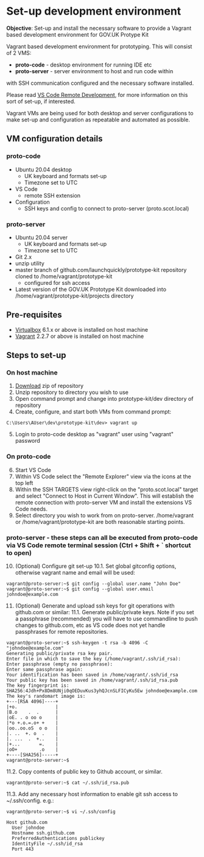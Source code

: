 # Set-up development environment

**Objective**: Set-up and install the necessary software to provide a Vagrant based development environment for GOV.UK Protype Kit

Vagrant based development environment for prototyping. This will consist of 2 VMS:

- **proto-code** - desktop environment for running IDE etc
- **proto-server** - server environment to host and run code within

with SSH communication configured and the necessary software installed.

Please read [VS Code Remote Development](https://code.visualstudio.com/docs/remote/remote-overview), for more information on this sort of set-up, if interested.

Vagrant VMs are being used for both desktop and server configurations to make set-up and configuration as repeatable and automated as possible.

## VM configuration details

### proto-code

- Ubuntu 20.04 desktop 
    - UK keyboard and formats set-up
    - Timezone set to UTC
- VS Code 
    - remote SSH extension
- Configuration
    - SSH keys and config to connect to proto-server (proto.scot.local)

### proto-server

- Ubuntu 20.04 server
    - UK keyboard and formats set-up
    - Timezone set to UTC
- Git 2.x
- unzip utility
- master branch of github.com/launchquickly/prototype-kit repository cloned to /home/vagrant/prototype-kit
    - configured for ssh access
- Latest version of the GOV.UK Prototype Kit downloaded into /home/vagrant/prototype-kit/projects directory

## Pre-requisites

- [Virtualbox](https://www.virtualbox.org/wiki/Downloads) 6.1.x or above is installed on host machine
- [Vagrant](https://www.vagrantup.com/downloads) 2.2.7 or above is installed on host machine

## Steps to set-up

### On host machine

1. [Download](https://github.com/launchquickly/prototype-kit/archive/master.zip) zip of repository
2. Unzip repository to directory you wish to use
3. Open command prompt and change into prototype-kit/dev directory of repository
4. Create, configure, and start both VMs from command prompt:
```
C:\Users\AUser\dev\prototype-kit\dev> vagrant up
```
5. Login to proto-code desktop as "vagrant" user using "vagrant" password

### On proto-code

6. Start VS Code
7. Within VS Code select the "Remote Explorer" view via the icons at the top left
8. Within the SSH TARGETS view right-click on the "proto.scot.local" target and select "Connect to Host in Current Window". This will establish the remote connection with proto-server VM and install the extensions VS Code needs.
9. Select directory you wish to work from on proto-server. /home/vagrant or /home/vagrant/prototype-kit are both reasonable starting points.

### proto-server - these steps can all be executed from proto-code via VS Code remote terminal session (Ctrl + Shift + ` shortcut to open) 

10. (Optional) Configure git set-up
    10.1. Set global gitconfig options, otherwise vagrant name and email will be used:
```console
vagrant@proto-server:~$ git config --global user.name "John Doe"
vagrant@proto-server:~$ git config --global user.email johndoe@example.com
```
11. (Optional) Generate and upload ssh keys for git operations with github.com or similar:
    11.1. Generate public/private keys. Note if you set a passphrase (recommended) you will have to use commandline to push changes to github.com, etc as VS code does not yet handle passphrases for remote repositories.
```console
vagrant@proto-server:~$ ssh-keygen -t rsa -b 4096 -C "johndoe@example.com"
Generating public/private rsa key pair.
Enter file in which to save the key (/home/vagrant/.ssh/id_rsa):
Enter passphrase (empty no passphrase):
Enter same passphrase again:
Your identification has been saved in /home/vagrant/.ssh/id_rsa
Your public key has been saved in /home/vagrant/.ssh/id_rsa.pub
The key fingerprint is:
SHA256:4Jdh+Px8Dm8UNji0qOEDuvKus3yhQJcnSLFICyKu5Ew johndoe@example.com
The key's randomart image is:
+---[RSA 4096]----+
|+o.              |
|B.o    .  .      |
|oE. . o oo o     |
|*o +.o.=.o+ +    |
|oo..oo.oS  o o   |
|. ..  +. o  .    |
|. ...  .  +..    |
|+...       =.    |
|oO+        .o    |
+----[SHA256]-----+
vagrant@proto-server:~$
```
11.2. Copy contents of public key to Github account, or similar.
```console
vagrant@proto-server:~$ cat ~/.ssh/id_rsa.pub
```
11.3. Add any necessary host information to enable git ssh access to ~/.ssh/config. e.g.:
```console
vagrant@proto-server:~$ vi ~/.ssh/config

Host github.com
  User johndoe
  Hostname ssh.github.com
  PreferredAuthentications publickey
  IdentityFile ~/.ssh/id_rsa
  Port 443

```
